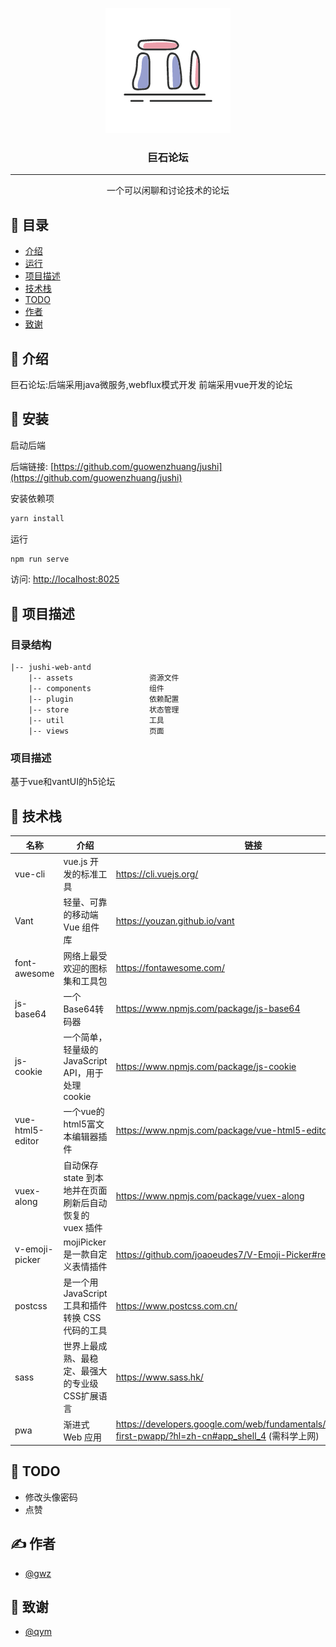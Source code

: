 <p align="center">
  <a href="" rel="noopener">
 <img width=200px height=200px src="./logo.png" alt="Project logo"></a>
</p>

<h3 align="center">巨石论坛</h3>


---

<p align="center"> 
    一个可以闲聊和讨论技术的论坛
    <br> 
</p>

## 📝 目录
- [介绍](#about)
- [运行](#run)
- [项目描述](#jushiDetail)
- [技术栈](#skill)
- [TODO](#todo)
- [作者](#author)
- [致谢](#thank)

## 🧐 介绍 <a name = "about"></a>
巨石论坛:后端采用java微服务,webflux模式开发 前端采用vue开发的论坛

## 🏁 安装 <a name = "run"></a>

启动后端

后端链接: [https://github.com/guowenzhuang/jushi](https://github.com/guowenzhuang/jushi)


安装依赖项 

```javascript
yarn install
```

运行

```javascript
npm run serve
```

访问: [http://localhost:8025](http://localhost:8025)




## 🔧 项目描述 <a name = "jushiDetail"></a>
### 目录结构
```
|-- jushi-web-antd
    |-- assets                 资源文件
    |-- components             组件
    |-- plugin                 依赖配置
    |-- store                  状态管理
    |-- util                   工具
    |-- views                  页面

```
### 项目描述
基于vue和vantUI的h5论坛



## 🎈 技术栈 <a name="skill"></a>
| 名称               | 介绍                        | 链接                                                                                                                  |
| ---------------- | ------------------------- | ------------------------------------------------------------------------------------------------------------------- |
| vue-cli          | vue.js 开发的标准工具        | https://cli.vuejs.org/                                                                     |
| Vant            | 轻量、可靠的移动端 Vue 组件库 | https://youzan.github.io/vant                                                                                   |
| font-awesome | 网络上最受欢迎的图标集和工具包  | https://fontawesome.com/                                                               |
| js-base64       | 一个Base64转码器                | https://www.npmjs.com/package/js-base64                                                                        |
| js-cookie        | 一个简单，轻量级的JavaScript API，用于处理cookie      | https://www.npmjs.com/package/js-cookie                                                                                      |
| vue-html5-editor         | 一个vue的html5富文本编辑器插件                      | https://www.npmjs.com/package/vue-html5-editor                                                                    |
| vuex-along          | 自动保存 state 到本地并在页面刷新后自动恢复的 vuex 插件       | https://www.npmjs.com/package/vuex-along |
| v-emoji-picker          | mojiPicker是一款自定义表情插件    | https://github.com/joaoeudes7/V-Emoji-Picker#readme |
| postcss          | 是一个用 JavaScript 工具和插件转换 CSS 代码的工具    | https://www.postcss.com.cn/ |
| sass          | 世界上最成熟、最稳定、最强大的专业级CSS扩展语言    | https://www.sass.hk/ |
| pwa          | 渐进式 Web 应用   | https://developers.google.com/web/fundamentals/codelabs/your-first-pwapp/?hl=zh-cn#app_shell_4 (需科学上网) |


## 🚀 TODO <a name = "todo"></a>
- 修改头像密码
- 点赞

## ✍️ 作者 <a name = "authors"></a>
- [@gwz](https://guowenzhuang.gitee.io/boke/) 

## 🎉 致谢 <a name = "thank"></a>
- [@qym]() 

